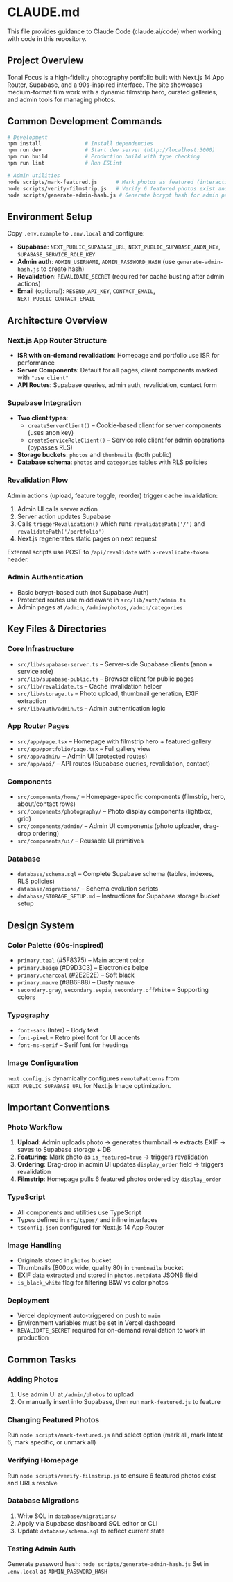 # CLAUDE.md

This file provides guidance to Claude Code (claude.ai/code) when working with code in this repository.

## Project Overview

Tonal Focus is a high-fidelity photography portfolio built with Next.js 14 App Router, Supabase, and a 90s-inspired interface. The site showcases medium-format film work with a dynamic filmstrip hero, curated galleries, and admin tools for managing photos.

## Common Development Commands

```bash
# Development
npm install              # Install dependencies
npm run dev              # Start dev server (http://localhost:3000)
npm run build            # Production build with type checking
npm run lint             # Run ESLint

# Admin utilities
node scripts/mark-featured.js      # Mark photos as featured (interactive CLI)
node scripts/verify-filmstrip.js   # Verify 6 featured photos exist and URLs resolve
node scripts/generate-admin-hash.js # Generate bcrypt hash for admin password
```

## Environment Setup

Copy `.env.example` to `.env.local` and configure:

- **Supabase**: `NEXT_PUBLIC_SUPABASE_URL`, `NEXT_PUBLIC_SUPABASE_ANON_KEY`, `SUPABASE_SERVICE_ROLE_KEY`
- **Admin auth**: `ADMIN_USERNAME`, `ADMIN_PASSWORD_HASH` (use `generate-admin-hash.js` to create hash)
- **Revalidation**: `REVALIDATE_SECRET` (required for cache busting after admin actions)
- **Email** (optional): `RESEND_API_KEY`, `CONTACT_EMAIL`, `NEXT_PUBLIC_CONTACT_EMAIL`

## Architecture Overview

### Next.js App Router Structure
- **ISR with on-demand revalidation**: Homepage and portfolio use ISR for performance
- **Server Components**: Default for all pages, client components marked with `"use client"`
- **API Routes**: Supabase queries, admin auth, revalidation, contact form

### Supabase Integration
- **Two client types**:
  - `createServerClient()` – Cookie-based client for server components (uses anon key)
  - `createServiceRoleClient()` – Service role client for admin operations (bypasses RLS)
- **Storage buckets**: `photos` and `thumbnails` (both public)
- **Database schema**: `photos` and `categories` tables with RLS policies

### Revalidation Flow
Admin actions (upload, feature toggle, reorder) trigger cache invalidation:
1. Admin UI calls server action
2. Server action updates Supabase
3. Calls `triggerRevalidation()` which runs `revalidatePath('/')` and `revalidatePath('/portfolio')`
4. Next.js regenerates static pages on next request

External scripts use POST to `/api/revalidate` with `x-revalidate-token` header.

### Admin Authentication
- Basic bcrypt-based auth (not Supabase Auth)
- Protected routes use middleware in `src/lib/auth/admin.ts`
- Admin pages at `/admin`, `/admin/photos`, `/admin/categories`

## Key Files & Directories

### Core Infrastructure
- `src/lib/supabase-server.ts` – Server-side Supabase clients (anon + service role)
- `src/lib/supabase-public.ts` – Browser client for public pages
- `src/lib/revalidate.ts` – Cache invalidation helper
- `src/lib/storage.ts` – Photo upload, thumbnail generation, EXIF extraction
- `src/lib/auth/admin.ts` – Admin authentication logic

### App Router Pages
- `src/app/page.tsx` – Homepage with filmstrip hero + featured gallery
- `src/app/portfolio/page.tsx` – Full gallery view
- `src/app/admin/` – Admin UI (protected routes)
- `src/app/api/` – API routes (Supabase queries, revalidation, contact)

### Components
- `src/components/home/` – Homepage-specific components (filmstrip, hero, about/contact rows)
- `src/components/photography/` – Photo display components (lightbox, grid)
- `src/components/admin/` – Admin UI components (photo uploader, drag-drop ordering)
- `src/components/ui/` – Reusable UI primitives

### Database
- `database/schema.sql` – Complete Supabase schema (tables, indexes, RLS policies)
- `database/migrations/` – Schema evolution scripts
- `database/STORAGE_SETUP.md` – Instructions for Supabase storage bucket setup

## Design System

### Color Palette (90s-inspired)
- `primary.teal` (#5F8375) – Main accent color
- `primary.beige` (#D9D3C3) – Electronics beige
- `primary.charcoal` (#2E2E2E) – Soft black
- `primary.mauve` (#8B6F88) – Dusty mauve
- `secondary.gray`, `secondary.sepia`, `secondary.offWhite` – Supporting colors

### Typography
- `font-sans` (Inter) – Body text
- `font-pixel` – Retro pixel font for UI accents
- `font-ms-serif` – Serif font for headings

### Image Configuration
`next.config.js` dynamically configures `remotePatterns` from `NEXT_PUBLIC_SUPABASE_URL` for Next.js Image optimization.

## Important Conventions

### Photo Workflow
1. **Upload**: Admin uploads photo → generates thumbnail → extracts EXIF → saves to Supabase storage + DB
2. **Featuring**: Mark photo as `is_featured=true` → triggers revalidation
3. **Ordering**: Drag-drop in admin UI updates `display_order` field → triggers revalidation
4. **Filmstrip**: Homepage pulls 6 featured photos ordered by `display_order`

### TypeScript
- All components and utilities use TypeScript
- Types defined in `src/types/` and inline interfaces
- `tsconfig.json` configured for Next.js 14 App Router

### Image Handling
- Originals stored in `photos` bucket
- Thumbnails (800px wide, quality 80) in `thumbnails` bucket
- EXIF data extracted and stored in `photos.metadata` JSONB field
- `is_black_white` flag for filtering B&W vs color photos

### Deployment
- Vercel deployment auto-triggered on push to `main`
- Environment variables must be set in Vercel dashboard
- `REVALIDATE_SECRET` required for on-demand revalidation to work in production

## Common Tasks

### Adding Photos
1. Use admin UI at `/admin/photos` to upload
2. Or manually insert into Supabase, then run `mark-featured.js` to feature

### Changing Featured Photos
Run `node scripts/mark-featured.js` and select option (mark all, mark latest 6, mark specific, or unmark all)

### Verifying Homepage
Run `node scripts/verify-filmstrip.js` to ensure 6 featured photos exist and URLs resolve

### Database Migrations
1. Write SQL in `database/migrations/`
2. Apply via Supabase dashboard SQL editor or CLI
3. Update `database/schema.sql` to reflect current state

### Testing Admin Auth
Generate password hash: `node scripts/generate-admin-hash.js`
Set in `.env.local` as `ADMIN_PASSWORD_HASH`
